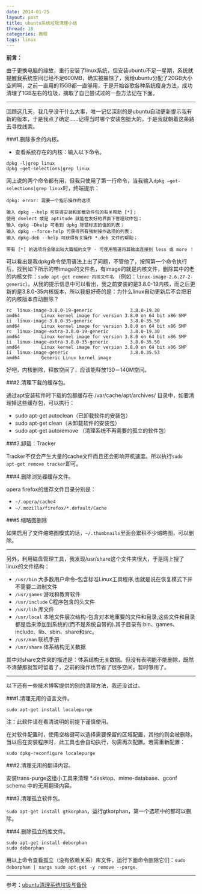 ```yaml
---
date: 2014-01-25
layout: post
title: ubuntu系统垃圾清理小结
thread: 18
categories: 教程
tags: linux
---
```


**前言：**

由于更换电脑的缘故，重行安装了linux系统，但安装ubuntu不足一星期，系统就提醒我系统空间已经不足600MB，确实被震惊了，我给ubuntu分配了20GB大小空间啊，之前一直用的15GB都一直够用，于是开始谷歌各种系统瘦身方法，成功清理了1GB左右的垃圾，摘取了自己尝试过的一些方法记在下面。

----

回顾这几天，我几乎没干什么大事，唯一记忆深刻的是ubuntu自动更新提示我有新的版本，于是我点了确定……记得当时哪个安装包挺大的，于是我就朝着这条路去寻找线索。

###1.删除多余的内核。

* 查看系统存在的内核：输入以下命令。

```
dpkg -l|grep linux
dpkg –get-selections|grep linux
```

网上说的两个命令都有用，但我只使用了第一行命令，当我输入`dpkg –get-selections|grep linux`时，终端提示：

```
dpkg: error: 需要一个指示操作的选项

输入 dpkg --help 可获得安装和卸载软件包的有关帮助 [*]；
使用 dselect 或是 aptitude 就能在友好的界面下管理软件包；
输入 dpkg -Dhelp 可看到 dpkg 除错标志的值的列表；
输入 dpkg --force-help 可获得所有强制操作选项的列表；
输入 dpkg-deb --help 可获得有关操作 *.deb 文件的帮助；

带有 [*] 的选项将会输出较大篇幅的文字 - 可使用管道将其输出连接到 less 或 more ！
```

可以看出是我dpkg命令使用语法上出了问题，不管他了，按照第一个命令执行后，找到如下所示的带image的文件名，有image的就是内核文件，删除其中的老的内核文件：`sudo apt-get remove 内核文件名` （例如：`linux-image-2.6.27-2-generic`）。从我的提示信息中可以看出，我之前安装的是3.8.0-19内核，而之后更新的是3.8.0-35内核版本，所以我挺好奇的是：为什么linux自动更新后不会把旧的内核版本自动删除？

```
rc  linux-image-3.8.0-19-generic              3.8.0-19.30                              amd64        Linux kernel image for version 3.8.0 on 64 bit x86 SMP
ii  linux-image-3.8.0-35-generic              3.8.0-35.50                              amd64        Linux kernel image for version 3.8.0 on 64 bit x86 SMP
rc  linux-image-extra-3.8.0-19-generic        3.8.0-19.30                              amd64        Linux kernel image for version 3.8.0 on 64 bit x86 SMP
ii  linux-image-extra-3.8.0-35-generic        3.8.0-35.50                              amd64        Linux kernel image for version 3.8.0 on 64 bit x86 SMP
ii  linux-image-generic                       3.8.0.35.53                              amd64        Generic Linux kernel image
```

好吧，内核删除，释放空间了，应该能释放130－140M空间。

###2.清理下载的缓存包。

通过apt安装软件时下载的包都缓存在 /var/cache/apt/archives/ 目录中，如要清理掉这些缓存包，可以执行：

* sudo apt-get autoclean（已卸载软件的安装包）
* sudo apt-get clean（未卸载软件的安装包）
* sudo apt-get autoremove （清理系统不再需要的孤立的软件包）

###3.卸载：Tracker

Tracker不仅会产生大量的cache文件而且还会影响开机速度。所以执行`sudo apt-get remove tracker`即可。

###4.删除浏览器缓存文件。

opera firefox的缓存文件目录分别是：

* `~/.opera/cache4`
* `~/.mozilla/firefox/*.default/Cache`

###5.缩略图删除

如果启用了文件缩略图模式的话，`~/.thumbnails`里面会累积不少缩略图，可以删除。

----

另外，利用磁盘管理工具，我发现/usr/share这个文件夹很大，于是网上搜了linux的文件结构：

* `/usr/bin` 大多数用户命令–包含标准Linux工具程序,也就是说在恢复模式下并不需要二进制文件 
* `/usr/games` 游戏和教育软件 
* `/usr/include` C程序包含的头文件 
* `/usr/lib` 库文件 
* `/usr/local` 本地文件层次结构–包含对本地重要的文件和目录,这些文件和目录都是后来添加到系统的(而不是系统自带的).其子目录有:bin、games、include、lib、sbin、share和src。 
* `/usr/man` 联机手册 
* `/usr/share` 体系结构无关数据

其中对share文件夹的描述是：体系结构无关数据。但没有表明能不能删除，既然不清楚那就暂时留着了，之前的操作也节省了很多空间，暂时够用了。

----

以下还有一些技术博客提供的别的清理方法，我还没试过。

###1.清理无用的语言文件。

```
sudo apt-get install localepurge
```

注：此软件请在看清说明的前提下谨慎使用。

在对软件配置时，使用空格键可以选择需要保留的区域配置，其他的则会被删除。当以后在安装程序时，此工具也会自动执行，勿需再次配置。若需重新配置：

```
sudo dpkg-reconfigure localepurge
```

###2.清理无用的翻译内容。

安装trans-purge这组小工具来清理 *.desktop、mime-database、gconf schema 中的无用翻译内容。

###3.清理孤立软件包。

`sudo apt-get install gtkorphan`，运行gtkorphan，第一个选项中的都可以删除。

###4.删除孤立的库文件。

```
sudo apt-get install deborphan
sudo deborphan
```

用以上命令查看孤立（没有依赖关系）库文件，运行下面命令删除它们：`sudo deborphan | xargs sudo apt-get -y remove --purge`.

----

参考：[ubuntu清理系统垃圾与备份](http://www.cnblogs.com/yc_sunniwell/archive/2010/07/15/1778265.html)

